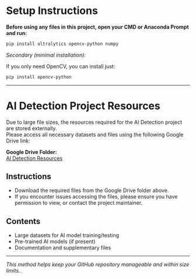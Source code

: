 # Setup Instructions

**Before using any files in this project, open your CMD or Anaconda Prompt and run:**

```bash
pip install ultralytics opencv-python numpy
```

_Secondary (minimal installation):_

If you only need OpenCV, you can install just:

```bash
pip install opencv-python
```

---

# AI Detection Project Resources

Due to large file sizes, the resources required for the AI Detection project are stored externally.  
Please access all necessary datasets and files using the following Google Drive link:

**Google Drive Folder:**  
[AI Detection Resources](https://drive.google.com/drive/folders/1--GqfGpZ5QsbqleAK54qirHFNKjw-x-M?usp=sharing)

## Instructions
- Download the required files from the Google Drive folder above.
- If you encounter issues accessing the files, please ensure you have permission to view, or contact the project maintainer.

## Contents
- Large datasets for AI model training/testing
- Pre-trained AI models (if present)
- Documentation and supplementary files

---

_This method helps keep your GitHub repository manageable and within size limits._.